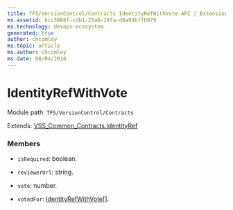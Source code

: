```yaml
---
title: TFS/VersionControl/Contracts IdentityRefWithVote API | Extensions for Azure DevOps Services
ms.assetid: bcc5666f-cdb1-23a0-18fa-d6a93bffb079
ms.technology: devops-ecosystem
generated: true
author: chcomley
ms.topic: article
ms.author: chcomley
ms.date: 08/04/2016
---
```


# IdentityRefWithVote

Module path: `TFS/VersionControl/Contracts`

Extends: [VSS_Common_Contracts.IdentityRef](../../../VSS/WebApi/Contracts/IdentityRef.md)

### Members

* `isRequired`: boolean. 

* `reviewerUrl`: string. 

* `vote`: number. 

* `votedFor`: [IdentityRefWithVote](../../../TFS/VersionControl/Contracts/IdentityRefWithVote.md)[]. 

